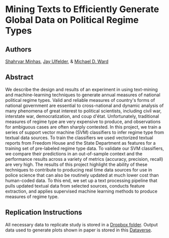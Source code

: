 # Mining Texts to Efficiently Generate Global Data on Political Regime Types

Authors
---
[Shahryar Minhas](s7minhas.com), [Jay Ulfelder](https://dartthrowingchimp.wordpress.com/), & [Michael D. Ward](https://web.duke.edu/methods/)

Abstract
---
We describe the design and results of an experiment in using text-mining and machine-learning techniques to generate annual measures of national political regime types. Valid and reliable measures of country's forms of national government are essential to cross-national and dynamic analysis of many phenomena of great interest to political scientists, including civil war, interstate war, democratization, and coup d'état. Unfortunately, traditional measures of regime type are very expensive to produce, and observations for ambiguous cases are often sharply contested. In this project, we train a series of support vector machine (SVM) classifiers to infer regime type from textual data sources. To train the classifiers we used vectorized textual reports from Freedom House and the State Department as features for a training set of pre-labeled regime type data. To validate our SVM classifiers, we compare their predictions in an out-of-sample context and the performance results across a variety of metrics (accuracy, precision, recall) are very high. The results of this project highlight the ability of these techniques to contribute to producing real time data sources for use in police science that can also be routinely updated at much lower cost than human-coded data. To this end, we set up a text processing pipeline that pulls updated textual data from selected sources, conducts feature extraction, and applies supervised machine learning methods to produce measures of regime type.

Replication Instructions
---
All necessary data to replicate study is stored in a [Dropbox folder](https://www.dropbox.com/sh/581kq2p3zofprjg/AADAcnLT9LAI9vYQV06T85vJa?dl=0). Output data used to generate plots shown in paper is stored in this [Dataverse](https://dataverse.harvard.edu/dataset.xhtml?persistentId=doi:10.7910/DVN/8MC1LO). 

